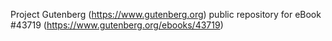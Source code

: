 Project Gutenberg (https://www.gutenberg.org) public repository for eBook #43719 (https://www.gutenberg.org/ebooks/43719)
